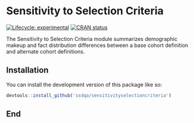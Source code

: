 # Sensitivity to Selection Criteria

<!-- badges: start -->

[![Lifecycle:
experimental](https://img.shields.io/badge/lifecycle-experimental-orange.svg)](https://lifecycle.r-lib.org/articles/stages.html#experimental)
[![CRAN
status](https://www.r-pkg.org/badges/version/expectedvariablespresent)](https://CRAN.R-project.org/package=sensitivityselectioncriteria)
<!-- badges: end -->

The Sensitivity to Selection Criteria module summarizes demographic makeup and fact distribution differences between a base cohort definition and alternate cohort definitions.

## Installation

You can install the development version of this package like so:

``` r
devtools::install_github('ssdqa/sensitivityselectioncriteria')
```

## End
